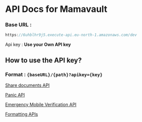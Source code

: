 # API Docs for Mamavault

### Base URL :

```jsx
https://6uhblhr9j5.execute-api.eu-north-1.amazonaws.com/dev
```

Api key : **Use your Own API key**

## How to use the API key?

### **Format :**  `{baseURL}/{path}?apikey={key}`

[Share documents API](https://www.notion.so/Share-documents-API-0e9c2d95cd944df0a30fdfc44c1c46b7?pvs=21)

[Panic API](https://www.notion.so/Panic-API-bab3900732674f28a210035ee280017e?pvs=21)

[Emergency Mobile Verification API](https://www.notion.so/Emergency-Mobile-Verification-API-4494f693690f405f8503373a722049e3?pvs=21)

[Formatting APIs](https://www.notion.so/Formatting-APIs-7502414ad958452ba978e6f66138fd92?pvs=21)
